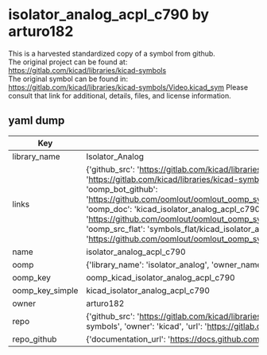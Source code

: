 # isolator_analog_acpl_c790 by arturo182  
This is a harvested standardized copy of a symbol from github.  
The original project can be found at:  
https://gitlab.com/kicad/libraries/kicad-symbols  
The original symbol can be found in:
https://gitlab.com/kicad/libraries/kicad-symbols/Video.kicad_sym
Please consult that link for additional, details, files, and license information.  
## yaml dump  
| Key | Value |  
| --- | --- |  
| library_name | Isolator_Analog |  
| links | {'github_src': 'https://gitlab.com/kicad/libraries/kicad-symbols/Video.kicad_sym', 'github_src_repo': 'https://gitlab.com/kicad/libraries/kicad-symbols', 'oomp_bot': 'kicad_isolator_analog_acpl_c790/working', 'oomp_bot_github': 'https://github.com/oomlout/oomlout_oomp_symbol_bot/tree/main/kicad_isolator_analog_acpl_c790/working', 'oomp_doc': 'kicad_isolator_analog_acpl_c790/working', 'oomp_doc_github': 'https://github.com/oomlout/oomlout_oomp_symbol_doc/tree/main/kicad_isolator_analog_acpl_c790/working', 'oomp_src_flat': 'symbols_flat/kicad_isolator_analog_acpl_c790/working', 'oomp_src_flat_github': 'https://github.com/oomlout/oomlout_oomp_symbol_src/tree/main/kicad_isolator_analog_acpl_c790/working'} |  
| name | isolator_analog_acpl_c790 |  
| oomp | {'library_name': 'isolator_analog', 'owner_name': 'kicad', 'symbol_name': 'isolator_analog_acpl_c790'} |  
| oomp_key | oomp_kicad_isolator_analog_acpl_c790 |  
| oomp_key_simple | kicad_isolator_analog_acpl_c790 |  
| owner | arturo182 |  
| repo | {'github_src': 'https://gitlab.com/kicad/libraries/kicad-symbols/Video.kicad_sym', 'name': 'libraries/kicad-symbols', 'owner': 'kicad', 'url': 'https://gitlab.com/kicad/libraries/kicad-symbols'} |  
| repo_github | {'documentation_url': 'https://docs.github.com/rest/repos/repos#get-a-repository', 'message': 'Not Found'} |  


